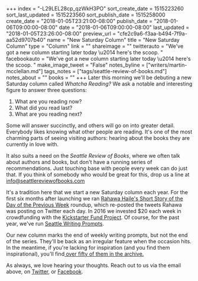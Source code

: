 +++
index = "-L29LEL28cp_qzWkH3PO"
sort_create_date = 1515223260
sort_last_updated = 1515223560
sort_publish_date = 1515258000
create_date = "2018-01-05T23:21:00-08:00"
publish_date = "2018-01-06T09:00:00-08:00"
date = "2018-01-06T09:00:00-08:00"
last_updated = "2018-01-05T23:26:00-08:00"
preview_url = "cfe2c9a6-f3aa-b494-7f9a-aa52d9707b40"
name = "New Saturday Column"
title = "New Saturday Column"
type = "Column"
link = ""
shareimage = ""
twitterauto = "We've got a new column starting later today \u2014 here's the scoop. "
facebookauto = "We've got a new column starting later today \u2014 here's the scoop. "
make_image_tweet = "False"
notes_byline = ["writers/martin-mcclellan.md"]
tags_notes = ["tags/seattle-review-of-books.md"]
notes_about = ""
books = ""
+++
Later this morning we'll be debuting a new Saturday column called _Whatcha Reading?_ We ask a notable and interesting figure to answer three questions:

1. What are you reading now?
2. What did you read last?
3. What are you reading next?

Some will answer succinctly, and others will go on into greater detail. Everybody likes knowing what other people are reading. It's one of the most charming parts of seeing visiting authors: hearing about the books they are currently in love with.

It also suits a need on the _Seattle Review of Books_, where we often talk about authors and books, but don't have a running series of recommendations. Just touching base with people every week can do just that. If you think of somebody who would be great for this, drop us a line at <a href="mailto:info@seattlereviewofbooks.com">info@seattlereviewofbooks.com</a>

<div class="break"></div>

It's a tradition here that we start a new Saturday column each year. For the first six months after launching we ran <a href="http://www.seattlereviewofbooks.com/tags/rahawa-hailes-short-story-of-the-day-of-the-previous-week/" title="The Seattle Review of Books">Rahawa Haile's Short Story of the Day of the Previous Week</a> roundup, which re-posted the tweets Rahawa was posting on Twitter each day. In 2016 we invested $20 each week in crowdfunding with the <a href="http://www.seattlereviewofbooks.com/tags/kickstarter-fund/" title="The Seattle Review of Books">Kickstarter Fund Project</a>. Of course, for the past year, we've run <a href="http://www.seattlereviewofbooks.com/tags/seattle-writing-prompts" title="The Seattle Review of Books">Seattle Writing Prompts</a>. 

Our new column marks the end of weekly writing prompts, but not the end of the series. They'll be back as an irregular feature when the occasion hits. In the meantime, if you're lacking for inspiration (and you find them inspirational), you'll find<a href="http://www.seattlereviewofbooks.com/tags/seattle-writing-prompts" title="The Seattle Review of Books"> over fifty of them in the archive.</a> 

As always, we love hearing your thoughts. Reach out to us via the email above, on <a href="https://twitter.com/seattlereviewof" title="The Seattle Review of Books (@seattlereviewof) | Twitter">Twitter</a>, or <a href="https://www.facebook.com/seattlereviewof" title="None">Facebook</a>.

